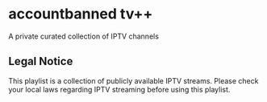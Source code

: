 # accountbanned tv++


A private curated collection of IPTV channels


## Legal Notice

This playlist is a collection of publicly available IPTV streams. Please check your local laws regarding IPTV streaming before using this playlist.
